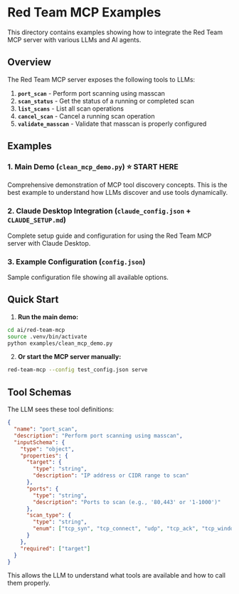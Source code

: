 # Red Team MCP Examples

This directory contains examples showing how to integrate the Red Team MCP server with various LLMs and AI agents.

## Overview

The Red Team MCP server exposes the following tools to LLMs:

1. **`port_scan`** - Perform port scanning using masscan
2. **`scan_status`** - Get the status of a running or completed scan
3. **`list_scans`** - List all scan operations
4. **`cancel_scan`** - Cancel a running scan operation
5. **`validate_masscan`** - Validate that masscan is properly configured

## Examples

### 1. **Main Demo** (`clean_mcp_demo.py`) ⭐ **START HERE**
Comprehensive demonstration of MCP tool discovery concepts. This is the best example to understand how LLMs discover and use tools dynamically.

### 2. **Claude Desktop Integration** (`claude_config.json` + `CLAUDE_SETUP.md`)
Complete setup guide and configuration for using the Red Team MCP server with Claude Desktop.

### 3. **Example Configuration** (`config.json`)
Sample configuration file showing all available options.

## Quick Start

1. **Run the main demo:**
```bash
cd ai/red-team-mcp
source .venv/bin/activate
python examples/clean_mcp_demo.py
```

2. **Or start the MCP server manually:**
```bash
red-team-mcp --config test_config.json serve
```

## Tool Schemas

The LLM sees these tool definitions:

```json
{
  "name": "port_scan",
  "description": "Perform port scanning using masscan",
  "inputSchema": {
    "type": "object",
    "properties": {
      "target": {
        "type": "string",
        "description": "IP address or CIDR range to scan"
      },
      "ports": {
        "type": "string",
        "description": "Ports to scan (e.g., '80,443' or '1-1000')"
      },
      "scan_type": {
        "type": "string",
        "enum": ["tcp_syn", "tcp_connect", "udp", "tcp_ack", "tcp_window"]
      }
    },
    "required": ["target"]
  }
}
```

This allows the LLM to understand what tools are available and how to call them properly.
